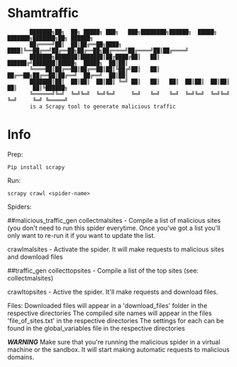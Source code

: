 # Shamtraffic



           ███████╗██╗  ██╗ █████╗ ███╗   ███╗████████╗██████╗  █████╗ ███████╗███████╗██╗ ██████╗
           ██╔════╝██║  ██║██╔══██╗████╗ ████║╚══██╔══╝██╔══██╗██╔══██╗██╔════╝██╔════╝██║██╔════╝
           ███████╗███████║███████║██╔████╔██║   ██║   ██████╔╝███████║█████╗  █████╗  ██║██║     
           ╚════██║██╔══██║██╔══██║██║╚██╔╝██║   ██║   ██╔══██╗██╔══██║██╔══╝  ██╔══╝  ██║██║     
           ███████║██║  ██║██║  ██║██║ ╚═╝ ██║   ██║   ██║  ██║██║  ██║██║     ██║     ██║╚██████╗
           ╚══════╝╚═╝  ╚═╝╚═╝  ╚═╝╚═╝     ╚═╝   ╚═╝   ╚═╝  ╚═╝╚═╝  ╚═╝╚═╝     ╚═╝     ╚═╝ ╚═════╝
           is a Scrapy tool to generate malicious traffic 
           
# Info 

Prep:

```
Pip install scrapy
```

Run: 
```    
scrapy crawl <spider-name>
```
Spiders:

##malicious_traffic_gen
collectmalsites - Compile a list of malicious sites (you don't need to run this spider everytime. 
                  Once you've got a list you'll only want to re-run it if you want to update the list.

crawlmalsites - Activate the spider. It will make requests to malicious sites and download files

##traffic_gen
collecttopsites - Compile a list of the top sites (see: collectmalsites)

crawltopsites - Active the spider. It'll make requests and download files.

Files:
Downloaded files will appear in a 'download_files' folder in the respective directories
The compiled site names will appear in the files 'file_of_sites.txt' in the respective directories
The settings for each can be found in the global_variables file in the respective directories

***WARNING***
Make sure that you're running the malicious spider in a virtual machine or the sandbox. 
It will start making automatic requests to malicious domains.
                                                                                       
